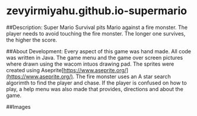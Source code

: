 # zevyirmiyahu.github.io-supermario


##Description: 
Super Mario Survival pits Mario against a fire monster. The player needs to avoid touching the fire monster. The longer one survives, the higher the score.

##About Development:
Every aspect of this game was hand made. All code was written in Java. The game menu and the game over screen pictures where drawn using the wacom intuos drawing pad. The sprites were created using Aseprite[https://www.aseprite.org/](https://www.aseprite.org/). The fire monster uses an A star search algorimth to find the player and chase. If the player is confused on how to play, a help menu was also made that provides, directions and about the game.

##Images
